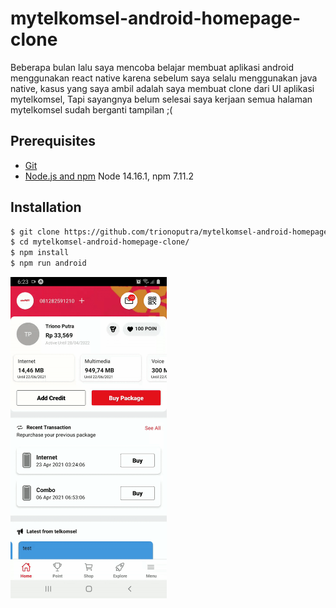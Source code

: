 # mytelkomsel-android-homepage-clone

Beberapa bulan lalu saya mencoba belajar membuat aplikasi android menggunakan react native karena sebelum saya selalu menggunakan java native, kasus yang saya ambil adalah saya membuat clone dari UI aplikasi mytelkomsel, Tapi sayangnya belum selesai saya kerjaan semua halaman mytelkomsel sudah berganti tampilan ;(

## Prerequisites

- [Git](https://git-scm.com/)
- [Node.js and npm](nodejs.org) Node 14.16.1, npm 7.11.2


## Installation
```sh
$ git clone https://github.com/trionoputra/mytelkomsel-android-homepage-clone.git
$ cd mytelkomsel-android-homepage-clone/
$ npm install
$ npm run android
```
<img src="page.gif" width="250" alt="Mytelkomsel preview"></img>
